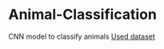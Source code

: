 # Animal-Classification
CNN model to classify animals
[Used dataset](https://www.kaggle.com/datasets/vitaliyblackhole/animal-dataset-for-ml-containing-5-classes?utm_medium=social&utm_campaign=kaggle-dataset-share&utm_source=twitter)
